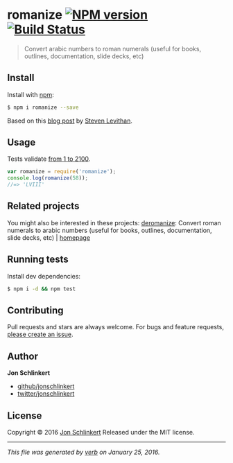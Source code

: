 # romanize [![NPM version](https://img.shields.io/npm/v/romanize.svg)](https://www.npmjs.com/package/romanize) [![Build Status](https://img.shields.io/travis/jonschlinkert/romanize.svg)](https://travis-ci.org/jonschlinkert/romanize)

> Convert arabic numbers to roman numerals (useful for books, outlines, documentation, slide decks, etc)

## Install

Install with [npm](https://www.npmjs.com/):

```sh
$ npm i romanize --save
```

Based on this [blog post](http://blog.stevenlevithan.com/archives/javascript-roman-numeral-converter) by [Steven Levithan](https://github.com/slevithan).

## Usage

Tests validate [from 1 to 2100](./test.js).

```js
var romanize = require('romanize');
console.log(romanize(58));
//=> 'LVIII'
```

## Related projects

You might also be interested in these projects:
[deromanize](https://www.npmjs.com/package/deromanize): Convert roman numerals to arabic numbers (useful for books, outlines, documentation, slide decks, etc) | [homepage](https://github.com/jonschlinkert/deromanize)

## Running tests

Install dev dependencies:

```sh
$ npm i -d && npm test
```

## Contributing

Pull requests and stars are always welcome. For bugs and feature requests, [please create an issue](https://github.com/jonschlinkert/romanize/issues/new).

## Author

**Jon Schlinkert**

* [github/jonschlinkert](https://github.com/jonschlinkert)
* [twitter/jonschlinkert](http://twitter.com/jonschlinkert)

## License

Copyright © 2016 [Jon Schlinkert](https://github.com/jonschlinkert)
Released under the MIT license.

***

_This file was generated by [verb](https://github.com/verbose/verb) on January 25, 2016._